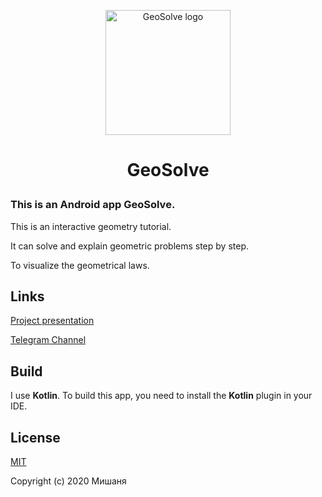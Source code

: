 <p align="center">
<a href="http://quackest.ru/GeoSolve/">
<img width="200" src="http://quackest.ru/GeoSolve/img/GeoSlove_logo.png" alt="GeoSolve logo">
</a>
</p>

# <p align="center">GeoSolve</p>
### This is an Android app GeoSolve.

This is an interactive geometry tutorial.

It can solve and explain geometric problems step by step.

To visualize the geometrical laws.

## Links

[Project presentation](https://docs.google.com/presentation/d/1nttQnlUxhy-nD0YibZ177cedeqCFM-qJlgAslnAMqkA/edit?usp=sharing)

[Telegram Channel](https://t.me/GeoSolve)

## Build

I use **Kotlin**. To build this app, you need to install the **Kotlin** plugin in your IDE.

## License

[MIT](http://opensource.org/licenses/MIT)

Copyright (c) 2020 Мишаня
